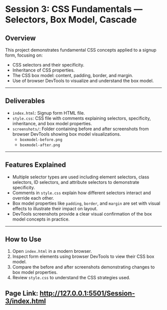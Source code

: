 # Session 3: CSS Fundamentals — Selectors, Box Model, Cascade

## Overview

This project demonstrates fundamental CSS concepts applied to a signup form, focusing on:

- CSS selectors and their specificity.
- Inheritance of CSS properties.
- The CSS box model: content, padding, border, and margin.
- Use of browser DevTools to visualize and understand the box model.

---

## Deliverables

- `index.html`: Signup form HTML file.
- `style.css`: CSS file with comments explaining selectors, specificity, inheritance, and box model properties.
- `screenshots/`: Folder containing before and after screenshots from browser DevTools showing box model visualizations.
  - `boxmodel-before.png`
  - `boxmodel-after.png`

---

## Features Explained

- Multiple selector types are used including element selectors, class selectors, ID selectors, and attribute selectors to demonstrate specificity.
- Comments in `style.css` explain how different selectors interact and override each other.
- Box model properties like `padding`, `border`, and `margin` are set with visual effects to illustrate their impact on layout.
- DevTools screenshots provide a clear visual confirmation of the box model concepts in practice.

---

## How to Use

1. Open `index.html` in a modern browser.
2. Inspect form elements using browser DevTools to view their CSS box model.
3. Compare the before and after screenshots demonstrating changes to box model properties.
4. Review `style.css` to understand the CSS strategies used.

## Page Link: http://127.0.0.1:5501/Session-3/index.html
